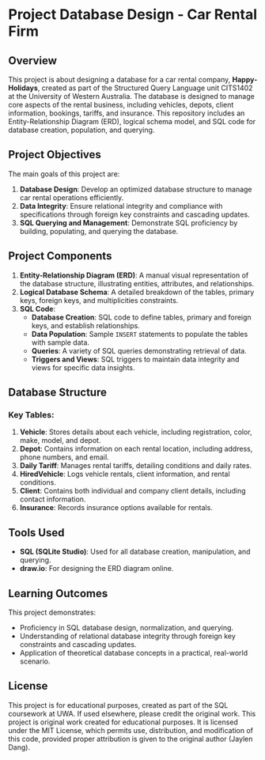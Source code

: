 # Project Database Design - Car Rental Firm

## Overview
This project is about designing a database for a car rental company, **Happy-Holidays**, created as part of the Structured Query Language unit CITS1402 at the University of Western Australia. The database is designed to manage core aspects of the rental business, including vehicles, depots, client information, bookings, tariffs, and insurance. This repository includes an Entity-Relationship Diagram (ERD), logical schema model, and SQL code for database creation, population, and querying.

## Project Objectives
The main goals of this project are:
1. **Database Design**: Develop an optimized database structure to manage car rental operations efficiently.
2. **Data Integrity**: Ensure relational integrity and compliance with specifications through foreign key constraints and cascading updates.
3. **SQL Querying and Management**: Demonstrate SQL proficiency by building, populating, and querying the database.

## Project Components
1. **Entity-Relationship Diagram (ERD)**: A manual visual representation of the database structure, illustrating entities, attributes, and relationships.
2. **Logical Database Schema**: A detailed breakdown of the tables, primary keys, foreign keys, and multiplicities constraints.
3. **SQL Code**:
   - **Database Creation**: SQL code to define tables, primary and foreign keys, and establish relationships.
   - **Data Population**: Sample `INSERT` statements to populate the tables with sample data.
   - **Queries**: A variety of SQL queries demonstrating retrieval of data.
   - **Triggers and Views**: SQL triggers to maintain data integrity and views for specific data insights.

## Database Structure
### Key Tables:
1. **Vehicle**: Stores details about each vehicle, including registration, color, make, model, and depot.
2. **Depot**: Contains information on each rental location, including address, phone numbers, and email.
3. **Daily Tariff**: Manages rental tariffs, detailing conditions and daily rates.
4. **HiredVehicle**: Logs vehicle rentals, client information, and rental conditions.
5. **Client**: Contains both individual and company client details, including contact information.
6. **Insurance**: Records insurance options available for rentals.

## Tools Used
- **SQL (SQLite Studio)**: Used for all database creation, manipulation, and querying.
- **draw.io**: For designing the ERD diagram online.

## Learning Outcomes
This project demonstrates:
- Proficiency in SQL database design, normalization, and querying.
- Understanding of relational database integrity through foreign key constraints and cascading updates.
- Application of theoretical database concepts in a practical, real-world scenario.

## License
This project is for educational purposes, created as part of the SQL coursework at UWA. If used elsewhere, please credit the original work.
This project is original work created for educational purposes. It is licensed under the MIT License, which permits use, distribution, and modification of this code, provided proper attribution is given to the original author (Jaylen Dang).


